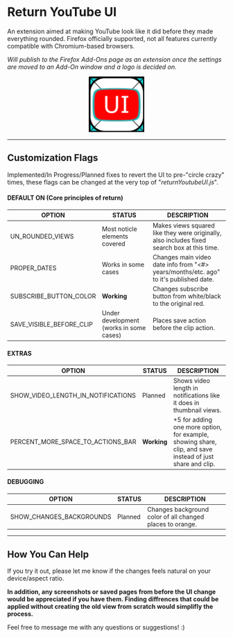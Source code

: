 # Return YouTube UI

An extension aimed at making YouTube look like it did before they made everything rounded. Firefox officially supported, not all features currently compatible with Chromium-based browsers.


_Will publish to the Firefox Add-Ons page as an extension once the settings are moved to an Add-On window and a logo is decided on._

<div style="text-align: center;">
<img src="./icons/ReturnYoutubeUIIconV2R2_512.png" alt="Return Youtube UI Logo]" width="128" height="auto" />
</div>

---

## Customization Flags

Implemented/In Progress/Planned fixes to revert the UI to pre-"circle crazy" times, these flags can be changed at the very top of "_returnYoutubeUI.js_".

#### DEFAULT ON (Core principles of return)
OPTION | STATUS | DESCRIPTION
-------|--------|------------
UN_ROUNDED_VIEWS | Most noticle elements covered | Makes views squared like they were originally, also includes fixed search box at this time.
PROPER_DATES | Works in some cases | Changes main video date info from "<#> years/months/etc. ago" to it's published date.
SUBSCRIBE_BUTTON_COLOR | **Working** | Changes subscribe button from white/black to the original red.
SAVE_VISIBLE_BEFORE_CLIP | Under development (works in some cases) | Places save action before the clip action.


#### EXTRAS
OPTION | STATUS | DESCRIPTION
-------|--------|------------
SHOW_VIDEO_LENGTH_IN_NOTIFICATIONS | Planned | Shows video length in notifications like it does in thumbnail views.
PERCENT_MORE_SPACE_TO_ACTIONS_BAR | **Working** | +5 for adding one more option, for example, showing share, clip, and save instead of just share and clip.

#### DEBUGGING
OPTION | STATUS | DESCRIPTION
-------|--------|------------
SHOW_CHANGES_BACKGROUNDS | Planned | Changes background color of all changed places to orange.

<hr/>

## How You Can Help

If you try it out, please let me know if the changes feels natural on your device/aspect ratio.

**In addition, any screenshots or saved pages from before the UI change would be appreciated if you have them. Finding diffrences that could be applied without creating the old view from scratch would simplifly the process.**

Feel free to message me with any questions or suggestions! :)
